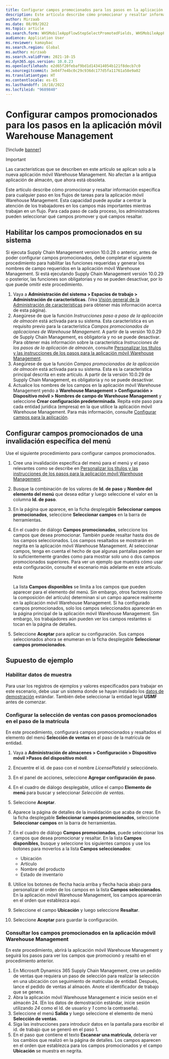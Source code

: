```yaml
---
title: Configurar campos promocionados para los pasos en la aplicación móvil Warehouse Management
description: Este artículo describe cómo promocionar y resaltar información específica para cualquier paso en los flujos de tareas para la aplicación móvil Warehouse Management.
author: Mirzaab
ms.date: 08/09/2022
ms.topic: article
ms.search.form: WHSMobileAppFlowStepSelectPromotedFields, WHSMobileAppFlowStepListPage, WHSMobileAppFlowStepAddDetour, WHSMobileAppFlowStepDetourSelectFields
audience: Application User
ms.reviewer: kamaybac
ms.search.region: Global
ms.author: mirzaab
ms.search.validFrom: 2021-10-15
ms.dyn365.ops.version: 10.0.23
ms.openlocfilehash: e2d65f20febaf9bd1d143414054b121f8decb7c0
ms.sourcegitcommit: 3e04f7e4bc0c29c936dc177d5fa11761a58e9a02
ms.translationtype: HT
ms.contentlocale: es-ES
ms.lasthandoff: 10/18/2022
ms.locfileid: "9689840"
---
```

# <a name="configure-promoted-fields-for-steps-in-the-warehouse-management-mobile-app"></a>Configurar campos promocionados para los pasos en la aplicación móvil Warehouse Management

[!include [banner](../includes/banner.md)]

> [!IMPORTANT]
> Las características que se describen en este artículo se aplican solo a la nueva aplicación móvil Warehouse Management. No afectan a la antigua aplicación de almacén, que ahora está obsoleta.

Este artículo describe cómo promocionar y resaltar información específica para cualquier paso en los flujos de tareas para la aplicación móvil Warehouse Management. Esta capacidad puede ayudar a centrar la atención de los trabajadores en los campos más importantes mientras trabajan en un flujo. Para cada paso de cada proceso, los administradores pueden seleccionar qué campos promover y qué campos resaltar.

## <a name="enable-promoted-fields-in-your-system"></a>Habilitar los campos promocionados en su sistema

Si ejecuta Supply Chain Management version 10.0.28 o anterior, antes de poder configurar campos promocionados, debe completar el siguiente procedimiento para habilitar las funciones requeridas y generar los nombres de campo requeridos en la aplicación móvil Warehouse Management. Si está ejecutando Supply Chain Management versión 10.0.29 o posterior, las funciones son obligatorias y no se pueden desactivar, por lo que puede omitir este procedimiento.

1. Vaya a **Administración del sistema \> Espacios de trabajo \> Administración de características**. (Vea [Visión general de la Administración de características](../../fin-ops-core/fin-ops/get-started/feature-management/feature-management-overview.md) para obtener más información acerca de esta página).
1. Asegúrese de que la función *Instrucciones paso a paso de la aplicación de almacén* está activada para su sistema. Esta característica es un requisito previo para la característica *Campos promocionados de aplicaciones de Warehouse Management*. A partir de la versión 10.0.29 de Supply Chain Management, es obligatoria y no se puede desactivar. Para obtener más información sobre la característica *Instrucciones de los pasos de la aplicación de almacén*, consulte [Personalizar los títulos y las instrucciones de los pasos para la aplicación móvil Warehouse Management](mobile-app-titles-instructions.md).
1. Asegúrese de que la función *Campos promocionados de la aplicación de almacén* está activada para su sistema. Esta es la característica principal descrita en este artículo. A partir de la versión 10.0.29 de Supply Chain Management, es obligatoria y no se puede desactivar.
1. Actualice los nombres de los campos en la aplicación móvil Warehouse Management yendo a **Warehouse Management \> Configuración \> Dispositivo móvil \> Nombres de campo de Warehouse Management** y seleccione **Crear configuración predeterminada**. Repita este paso para cada entidad jurídica (empresa) en la que utilice la aplicación móvil Warehouse Management. Para más información, consulte [Configurar campos para la aplicación](configure-app-field-names-priorities-warehouse.md).

## <a name="configure-promoted-fields-from-a-menu-specific-override"></a>Configurar campos promocionados de una invalidación específica del menú

Use el siguiente procedimiento para configurar campos promocionados.

1. Cree una invalidación específica del menú para el menú y el paso relevantes como se describe en [Personalizar los títulos y las instrucciones de los pasos para la aplicación móvil Warehouse Management](mobile-app-titles-instructions.md).
1. Busque la combinación de los valores de **Id. de paso** y **Nombre del elemento del menú** que desea editar y luego seleccione el valor en la columna **Id. de paso**.
1. En la página que aparece, en la ficha desplegable **Seleccionar campos promocionados**, seleccione **Seleccionar campos** en la barra de herramientas.
1. En el cuadro de diálogo **Campos promocionados**, seleccione los campos que desea promocionar. También puede resaltar hasta dos de los campos seleccionados. Los campos resaltados se mostrarán en negrita en la aplicación móvil Warehouse Management. Al seleccionar campos, tenga en cuenta el hecho de que algunas pantallas pueden ser lo suficientemente grandes como para mostrar solo uno o dos campos promocionados superiores. Para ver un ejemplo que muestra cómo usar esta configuración, consulte el escenario más adelante en este artículo.

    > [!NOTE]
    > La lista **Campos disponibles** se limita a los campos que pueden aparecer para el elemento del menú. Sin embargo, otros factores (como la composición del artículo) determinan si un campo aparece realmente en la aplicación móvil Warehouse Management. Si ha configurado campos promocionados, solo los campos seleccionados aparecerán en la página principal de la aplicación móvil Warehouse Management. Sin embargo, los trabajadores aún pueden ver los campos restantes si tocan en la página de detalles.

1. Seleccione **Aceptar** para aplicar su configuración. Sus campos seleccionados ahora se enumeran en la ficha desplegable **Seleccionar campos promocionados**.

## <a name="example-scenario"></a>Supuesto de ejemplo

### <a name="enable-sample-data"></a>Habilitar datos de muestra

Para usar los registros de ejemplos y valores especificados para trabajar en este escenario, debe usar un sistema donde se hayan instalado los [datos de demostración](../../fin-ops-core/fin-ops/get-started/demo-data.md) estándar. También debe seleccionar la entidad legal **USMF** antes de comenzar.

### <a name="configure-sales-picking-with-promoted-steps-on-the-license-plate-step"></a>Configurar la selección de ventas con pasos promocionados en el paso de la matrícula

En este procedimiento, configurará campos promocionados y resaltados el elemento del menú **Selección de ventas** en el paso de la matrícula de entidad.

1. Vaya a **Administración de almacenes \> Configuración \> Dispositivo móvil \>Pasos del dispositivo móvil**.
1. Encuentre el id. de paso con el nombre *LicensePlateId* y selecciónelo.
1. En el panel de acciones, seleccione **Agregar configuración de paso**.
1. En el cuadro de diálogo desplegable, utilice el campo **Elemento de menú** para buscar y seleccionar *Selección de ventas*.
1. Seleccione **Aceptar**.
1. Aparece la página de detalles de la invalidación que acaba de crear. En la ficha desplegable **Seleccionar campos promocionados**, seleccione **Seleccionar campos** en la barra de herramientas.
1. En el cuadro de diálogo **Campos promocionados**, puede seleccionar los campos que desea promocionar y resaltar. En la lista **Campos disponibles**, busque y seleccione los siguientes campos y use los botones para moverlos a la lista **Campos seleccionados**:

    - Ubicación
    - Artículo
    - Nombre del producto
    - Estado de inventario

1. Utilice los botones de flecha hacia arriba y flecha hacia abajo para personalizar el orden de los campos en la lista **Campos seleccionados**. En la aplicación móvil Warehouse Management, los campos aparecerán en el orden que establezca aquí.
1. Seleccione el campo **Ubicación** y luego seleccione **Resaltar**.
1. Seleccione **Aceptar** para guardar la configuración.

### <a name="view-the-promoted-fields-in-the-warehouse-management-mobile-app"></a>Consultar los campos promocionados en la aplicación móvil Warehouse Management

En este procedimiento, abrirá la aplicación móvil Warehouse Management y seguirá los pasos para ver los campos que promocionó y resaltó en el procedimiento anterior.

1. En Microsoft Dynamics 365 Supply Chain Management, cree un pedido de ventas que requiera un paso de selección para realizar la selección en una ubicación con seguimiento de matrículas de entidad. Después, lance el pedido de ventas al almacén. Anote el identificador de trabajo que se genera.
1. Abra la aplicación móvil Warehouse Management e inicie sesión en el almacén 24. (En los datos de demostración estándar, inicie sesión utilizando *24* como el Id. de usuario y *1* como la contraseña).
1. Seleccione el menú **Salida** y luego seleccione el elemento de menú **Selección de ventas**.
1. Siga las instrucciones para introducir datos en la pantalla para escribir el id. de trabajo que se generó en el paso 1.
1. En el paso que contiene el texto **Escanear una matrícula**, debería ver los cambios que realizó en la página de detalles. Los campos aparecen en el orden que establezca para los campos promocionados y el campo **Ubicación** se muestra en negrita.
